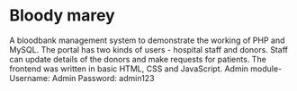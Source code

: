 # Bloody marey
A bloodbank management system to demonstrate the working of PHP and MySQL. The portal has two kinds of users - hospital staff and donors. Staff can update details of the donors and make requests for patients. 
The frontend was written in basic HTML, CSS and JavaScript. 
Admin module-
Username: Admin
Password: admin123
